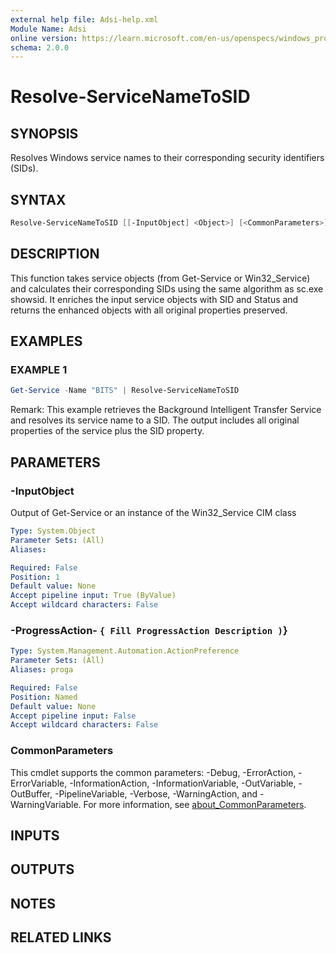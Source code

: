 ```yaml
---
external help file: Adsi-help.xml
Module Name: Adsi
online version: https://learn.microsoft.com/en-us/openspecs/windows_protocols/ms-dtyp/11e1608c-6169-4fbc-9c33-373fc9b224f4#Appendix_A_34
schema: 2.0.0
---
```


# Resolve-ServiceNameToSID

## SYNOPSIS
Resolves Windows service names to their corresponding security identifiers (SIDs).

## SYNTAX

```powershell
Resolve-ServiceNameToSID [[-InputObject] <Object>] [<CommonParameters>]
```

## DESCRIPTION
This function takes service objects (from Get-Service or Win32_Service) and
calculates their corresponding SIDs using the same algorithm as sc.exe showsid.
It enriches the input service objects with SID and Status and returns the
enhanced objects with all original properties preserved.

## EXAMPLES

### EXAMPLE 1
```powershell
Get-Service -Name "BITS" | Resolve-ServiceNameToSID
```

Remark: This example retrieves the Background Intelligent Transfer Service and resolves its service name to a SID.
The output includes all original properties of the service plus the SID property.

## PARAMETERS

### -InputObject
Output of Get-Service or an instance of the Win32_Service CIM class

```yaml
Type: System.Object
Parameter Sets: (All)
Aliases:

Required: False
Position: 1
Default value: None
Accept pipeline input: True (ByValue)
Accept wildcard characters: False
```

### -ProgressAction- `{ Fill ProgressAction Description )`}

```yaml
Type: System.Management.Automation.ActionPreference
Parameter Sets: (All)
Aliases: proga

Required: False
Position: Named
Default value: None
Accept pipeline input: False
Accept wildcard characters: False
```

### CommonParameters
This cmdlet supports the common parameters: -Debug, -ErrorAction, -ErrorVariable, -InformationAction, -InformationVariable, -OutVariable, -OutBuffer, -PipelineVariable, -Verbose, -WarningAction, and -WarningVariable. For more information, see [about_CommonParameters](http://go.microsoft.com/fwlink/?LinkID=113216).

## INPUTS

## OUTPUTS

## NOTES

## RELATED LINKS

